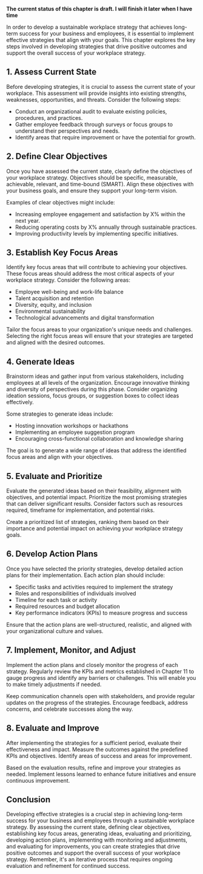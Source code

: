 **The current status of this chapter is draft. I will finish it later when I have time**

In order to develop a sustainable workplace strategy that achieves long-term success for your business and employees, it is essential to implement effective strategies that align with your goals. This chapter explores the key steps involved in developing strategies that drive positive outcomes and support the overall success of your workplace strategy.

**1. Assess Current State**
---------------------------

Before developing strategies, it is crucial to assess the current state of your workplace. This assessment will provide insights into existing strengths, weaknesses, opportunities, and threats. Consider the following steps:

* Conduct an organizational audit to evaluate existing policies, procedures, and practices.
* Gather employee feedback through surveys or focus groups to understand their perspectives and needs.
* Identify areas that require improvement or have the potential for growth.

**2. Define Clear Objectives**
------------------------------

Once you have assessed the current state, clearly define the objectives of your workplace strategy. Objectives should be specific, measurable, achievable, relevant, and time-bound (SMART). Align these objectives with your business goals, and ensure they support your long-term vision.

Examples of clear objectives might include:

* Increasing employee engagement and satisfaction by X% within the next year.
* Reducing operating costs by X% annually through sustainable practices.
* Improving productivity levels by implementing specific initiatives.

**3. Establish Key Focus Areas**
--------------------------------

Identify key focus areas that will contribute to achieving your objectives. These focus areas should address the most critical aspects of your workplace strategy. Consider the following areas:

* Employee well-being and work-life balance
* Talent acquisition and retention
* Diversity, equity, and inclusion
* Environmental sustainability
* Technological advancements and digital transformation

Tailor the focus areas to your organization's unique needs and challenges. Selecting the right focus areas will ensure that your strategies are targeted and aligned with the desired outcomes.

**4. Generate Ideas**
---------------------

Brainstorm ideas and gather input from various stakeholders, including employees at all levels of the organization. Encourage innovative thinking and diversity of perspectives during this phase. Consider organizing ideation sessions, focus groups, or suggestion boxes to collect ideas effectively.

Some strategies to generate ideas include:

* Hosting innovation workshops or hackathons
* Implementing an employee suggestion program
* Encouraging cross-functional collaboration and knowledge sharing

The goal is to generate a wide range of ideas that address the identified focus areas and align with your objectives.

**5. Evaluate and Prioritize**
------------------------------

Evaluate the generated ideas based on their feasibility, alignment with objectives, and potential impact. Prioritize the most promising strategies that can deliver significant results. Consider factors such as resources required, timeframe for implementation, and potential risks.

Create a prioritized list of strategies, ranking them based on their importance and potential impact on achieving your workplace strategy goals.

**6. Develop Action Plans**
---------------------------

Once you have selected the priority strategies, develop detailed action plans for their implementation. Each action plan should include:

* Specific tasks and activities required to implement the strategy
* Roles and responsibilities of individuals involved
* Timeline for each task or activity
* Required resources and budget allocation
* Key performance indicators (KPIs) to measure progress and success

Ensure that the action plans are well-structured, realistic, and aligned with your organizational culture and values.

**7. Implement, Monitor, and Adjust**
-------------------------------------

Implement the action plans and closely monitor the progress of each strategy. Regularly review the KPIs and metrics established in Chapter 11 to gauge progress and identify any barriers or challenges. This will enable you to make timely adjustments if needed.

Keep communication channels open with stakeholders, and provide regular updates on the progress of the strategies. Encourage feedback, address concerns, and celebrate successes along the way.

**8. Evaluate and Improve**
---------------------------

After implementing the strategies for a sufficient period, evaluate their effectiveness and impact. Measure the outcomes against the predefined KPIs and objectives. Identify areas of success and areas for improvement.

Based on the evaluation results, refine and improve your strategies as needed. Implement lessons learned to enhance future initiatives and ensure continuous improvement.

**Conclusion**
--------------

Developing effective strategies is a crucial step in achieving long-term success for your business and employees through a sustainable workplace strategy. By assessing the current state, defining clear objectives, establishing key focus areas, generating ideas, evaluating and prioritizing, developing action plans, implementing with monitoring and adjustments, and evaluating for improvements, you can create strategies that drive positive outcomes and support the overall success of your workplace strategy. Remember, it's an iterative process that requires ongoing evaluation and refinement for continued success.
